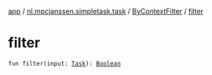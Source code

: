 [app](../../index.md) / [nl.mpcjanssen.simpletask.task](../index.md) / [ByContextFilter](index.md) / [filter](.)

# filter

`fun filter(input: `[`Task`](../-task/index.md)`): `[`Boolean`](https://kotlinlang.org/api/latest/jvm/stdlib/kotlin/-boolean/index.html)